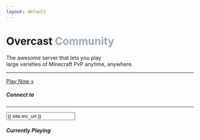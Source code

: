 ```yaml
---
layout: default
---
```


<div class="jumbotron-fluid info">
    <div class="container">
        <h1 class="heading">Overcast <span style="color:#99AAB5">Community</span></h1>
        <p class="lead">The awesome server that lets you play <br />large varieties of Minecraft PvP anytime, anywhere.</p>
        <hr class="my-4" />
        <a class="btn btn-primary btn-play" href="#play">Play Now »</a>
    </div>
</div>
<div class="container">
    <div class="row">
        <div class="col-sm-3">
            <div class="sidebar" id="play">
                <div class="card">
                    <div class="card-body">
                        <h5 class="card-title heading">Connect to</h5>
                        <hr />
                        <input class="input" data-toggle="tooltip" data-placement="top" title="Click to copy" onclick="this.select();" readonly="" type="text" value="{{ site.mc_url }}">
                    </div>
                </div>
            </div>
        </div>
        <div class="col-sm-9">
            <div class="status">
                <div class="card">
                    <h5 class="card-header heading">Currently Playing</h5>
                    <div class="card-body">
                        <h5 class="card-title">
                            <span id="mapName"></span> <span id="playerCount"></span>
                            <span id="fallback"></span>
                        </h5>
                    </div>
                </div>
            </div>
        </div>
    </div>
</div>
